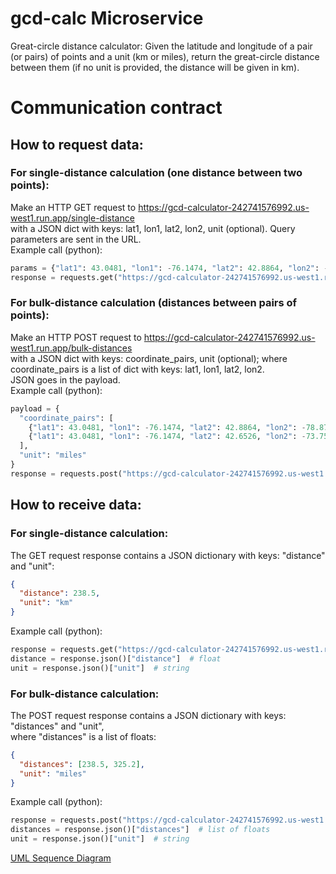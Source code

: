 # gcd-calc Microservice
Great-circle distance calculator:
Given the latitude and longitude of a pair (or pairs) of points and a unit (km or miles),
return the great-circle distance between them
(if no unit is provided, the distance will be given in km).

# Communication contract
## How to request data:
### For single-distance calculation (one distance between two points):
Make an HTTP GET request to https://gcd-calculator-242741576992.us-west1.run.app/single-distance
<br>with a JSON dict with keys: lat1, lon1, lat2, lon2, unit (optional). Query parameters are sent in the URL.
<br>Example call (python):

```python
params = {"lat1": 43.0481, "lon1": -76.1474, "lat2": 42.8864, "lon2": -78.8784, "unit": "km"}
response = requests.get("https://gcd-calculator-242741576992.us-west1.run.app/single-distance", params=params)
```

### For bulk-distance calculation (distances between pairs of points):
Make an HTTP POST request to https://gcd-calculator-242741576992.us-west1.run.app/bulk-distances
<br>with a JSON dict with keys: coordinate_pairs, unit (optional); where coordinate_pairs is a list of dict with keys: lat1, lon1, lat2, lon2.
<br>JSON goes in the payload.
<br>Example call (python):

```python
payload = {
  "coordinate_pairs": [
    {"lat1": 43.0481, "lon1": -76.1474, "lat2": 42.8864, "lon2": -78.8784},
    {"lat1": 43.0481, "lon1": -76.1474, "lat2": 42.6526, "lon2": -73.7562}
  ],
  "unit": "miles"
}
response = requests.post("https://gcd-calculator-242741576992.us-west1.run.app/bulk-distances", json=payload)
```
  
## How to receive data:
### For single-distance calculation:
The GET request response contains a JSON dictionary with keys: "distance" and "unit":

```json
{
  "distance": 238.5,
  "unit": "km"
}
```

Example call (python):

```python
response = requests.get("https://gcd-calculator-242741576992.us-west1.run.app/single-distance", params=params)
distance = response.json()["distance"]  # float
unit = response.json()["unit"]  # string
```
  
### For bulk-distance calculation:
The POST request response contains a JSON dictionary with keys: "distances" and "unit",
<br>where "distances" is a list of floats:

```json
{
  "distances": [238.5, 325.2],
  "unit": "miles"
}
```

Example call (python):

```python
response = requests.post("https://gcd-calculator-242741576992.us-west1.run.app/bulk-distances", json=params)
distances = response.json()["distances"]  # list of floats
unit = response.json()["unit"]  # string
```

[UML Sequence Diagram](/trianaj_cs361_A8_uml.png)
